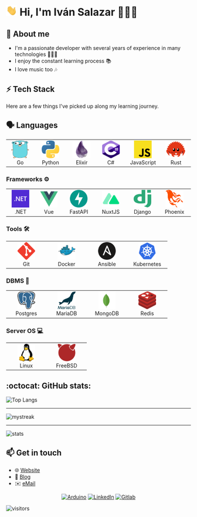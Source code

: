 # <img src="https://raw.githubusercontent.com/ABSphreak/ABSphreak/master/gifs/Hi.gif" width="30px"> Hi, I'm Iván Salazar 👨🏻‍💻

## 👀 About me

- I'm a passionate developer with several years of experience in many technologies 👨🏻‍💻
- I enjoy the constant learning process 📚
- I love music too 🎶

## ⚡ Tech Stack

Here are a few things I've picked up along my learning journey.

## 🗣️ Languages

<table align="center">
    <tr>
        <td align="center" width="96">
            <a href="https://go.dev">
                <img src="./img/golang.svg" width="48" height="48" alt="Go" />
            </a>
            <br>Go
        </td>
        <td align="center" width="96">
            <a href="https://www.python.org">
                <img src="./img/python.svg" width="48" height="48" alt="Python" />
            </a>
            <br>Python
        </td>
        <td align="center" width="96">
            <a href="https://elixir-lang.org">
                <img src="./img/elixir.svg" width="48" height="48" alt="Elixir" />
            </a>
            <br>Elixir
        </td>
        <td align="center" width="96">
            <a href="#">
                <img src="./img/csharp.svg" width="48" height="48" alt="CSharp" />
            </a>
            <br>C#
        </td>
        <td align="center" width="96">
            <a href="#">
                <img src="./img/js.svg" width="48" height="48" alt="JavaScript" />
            </a>
            <br>JavaScript
        </td>
        <td align="center" width="96">
            <a href="https://www.rust-lang.org/es">
                <img src="./img/rust.svg" width="58" height="48" alt="Rust" />
            </a>
            <br>Rust
        </td>
    </tr>
</table>

### Frameworks ⚙️

<table align="center">
    <tr>
        <td align="center" width="96">
            <a href="https://dotnet.microsoft.com/en-us/">
                <img src="./img/dotnet.svg" width="48" height="48" alt="dotnet" />
            </a>
            <br>.NET
        </td>
        <td align="center" width="96">
            <a href="https://vuejs.org">
                <img src="./img/vue.svg" width="48" height="48" alt="Vue" />
            </a>
            <br>Vue
        </td>
        <td align="center" width="96">
            <a href="https://fastapi.tiangolo.com">
                <img src="./img/fastapi.svg" width="48" height="48" alt="FastAPI" />
            </a>
            <br>FastAPI
        </td>
        <td align="center" width="96">
            <a href="https://nuxtjs.org">
                <img src="./img/nuxt.svg" width="48" height="48" alt="Nuxtjs" />
            </a>
            <br>NuxtJS
        </td>
        <td align="center" width="96">
            <a href="https://www.djangoproject.com">
                <img src="./img/django.svg" width="48" height="48" alt="Django" />
            </a>
            <br>Django
        </td>
        <td align="center" width="96">
            <a href="https://www.phoenixframework.org">
                <img src="./img/phoenix-36.svg" width="48" height="48" alt="Phoenix" />
            </a>
            <br>Phoenix
        </td>
    </tr>
</table>

### Tools 🛠️

<table align="center">
    <tr>
        <td align="center" width="96">
            <a href="#">
                <img src="./img/git.svg" width="48" height="48" alt="git" />
            </a>
            <br>Git
        </td>
        <td align="center" width="96">
            <a href="#">
                <img src="./img/docker.svg" width="48" height="48" alt="Docker" />
            </a>
            <br>Docker
        </td>
        <td align="center" width="96">
            <a href="#">
                <img src="./img/ansible.svg" width="48" height="48" alt="Ansible" />
            </a>
            <br>Ansible
        </td>
        <td align="center" width="96">
            <a href="#">
                <img src="./img/kubernets.svg" width="48" height="48" alt="K8s" />
            </a>
            <br>Kubernetes
        </td>
    </tr>
</table>

### DBMS 💾

<table align="center">
    <tr>
        <td align="center" width="96">
            <a href="#">
                <img src="./img/postgres.svg" width="48" height="48" alt="Golang" />
            </a>
            <br>Postgres
        </td>
        <td align="center" width="96">
            <a href="#">
                <img src="./img/mariadb.svg" width="48" height="48" alt="MariaDB" />
            </a>
            <br>MariaDB
        </td>
        <td align="center" width="96">
            <a href="#">
                <img src="./img/mongodb.svg" width="48" height="48" alt="MongoDB" />
            </a>
            <br>MongoDB
        </td>
        <td align="center" width="96">
            <a href="#">
                <img src="./img/redis.svg" width="48" height="48" alt="Redis" />
            </a>
            <br>Redis
        </td>
    </tr>
</table>

### Server OS 💻

<table align="center">
    <tr>
        <td align="center" width="96">
            <a href="#">
                <img src="./img/linux.svg" width="48" height="48" alt="Linux" />
            </a>
            <br>Linux
        </td>
        <td align="center" width="96">
            <a href="#">
                <img src="./img/freebsd.svg" width="48" height="48" alt="FreeBSD" />
            </a>
            <br>FreeBSD
        </td>
    </tr>
</table>

## :octocat: GitHub stats:

![Top Langs](https://github-readme-stats.vercel.app/api/top-langs/?username=ivangsm&layout=compact&theme=tokyonight&langs_count=8)

---
![mystreak](https://github-readme-streak-stats.herokuapp.com/?user=ivangsm&theme=tokyonight)

---
![stats](http://github-profile-summary-cards.vercel.app/api/cards/profile-details?username=ivangsm&theme=tokyonight) 

## 📫 Get in touch

- 🌐 [Website](https://ivansalazar.dev)
- 📄 [Blog](https://ivansalazar.dev/blog)
- ✉️ [eMail](mailto:me@ivansalazar.dev)

<div align="center">
    <a href="https://twitter.com/ivangsm_"><img alt="Arduino" src="https://img.shields.io/badge/-Twitter-%231DA1F2?logo=Twitter&logoColor=white"></a>
    <a href="https://www.linkedin.com/in/ivangsm/"><img alt="LinkedIn" src="https://img.shields.io/badge/-LinkedIn-%230A66C2?logo=LinkedIn&logoColor=white"></a>
    <a href="https://gitlab.com/ivangsm"><img alt="Gitlab" src="https://img.shields.io/badge/-Gitlab-%23ffffff?logo=Gitlab"></a>
</div>

![visitors](https://komarev.com/ghpvc/?username=ivangsm)

